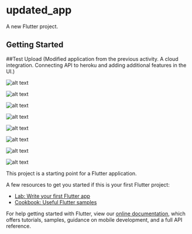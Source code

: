 # updated_app

A new Flutter project.

## Getting Started

##Test Upload (Modified application from the previous activity. A cloud integration. Connecting API to heroku and adding additional features in the UI.)


![alt text](https://github.com/AY2020-2021-CpE-OJT/ALVAREZ-TASK004/blob/main/appimages/add.png?raw=true)


![alt text](https://github.com/AY2020-2021-CpE-OJT/ALVAREZ-TASK004/blob/main/appimages/contacts.png?raw=true)


![alt text](https://github.com/AY2020-2021-CpE-OJT/ALVAREZ-TASK004/blob/main/appimages/success.png?raw=true)


![alt text](https://github.com/AY2020-2021-CpE-OJT/ALVAREZ-TASK004/blob/main/appimages/refresh.png?raw=true)


![alt text](https://github.com/AY2020-2021-CpE-OJT/ALVAREZ-TASK004/blob/main/appimages/delete.png?raw=true)


![alt text](https://github.com/AY2020-2021-CpE-OJT/ALVAREZ-TASK004/blob/main/appimages/deleted.png?raw=true)


![alt text](https://github.com/AY2020-2021-CpE-OJT/ALVAREZ-TASK004/blob/main/appimages/update.png?raw=true)


![alt text](https://github.com/AY2020-2021-CpE-OJT/ALVAREZ-TASK004/blob/main/appimages/upsuccess.png?raw=true)


This project is a starting point for a Flutter application.

A few resources to get you started if this is your first Flutter project:

- [Lab: Write your first Flutter app](https://flutter.dev/docs/get-started/codelab)
- [Cookbook: Useful Flutter samples](https://flutter.dev/docs/cookbook)

For help getting started with Flutter, view our
[online documentation](https://flutter.dev/docs), which offers tutorials,
samples, guidance on mobile development, and a full API reference.
